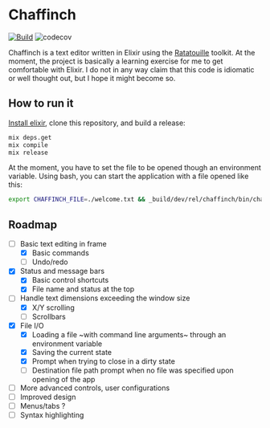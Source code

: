 # Chaffinch

[![Build](https://circleci.com/gh/a-bruhn/chaffinch.svg?style=svg&circle-token)](https://app.circleci.com/pipelines/github/a-bruhn/chaffinch?branch=master&filter=all)
![codecov](https://codecov.io/gh/a-bruhn/chaffinch/branch/master/graph/badge.svg)

Chaffinch is a text editor written in Elixir using the [Ratatouille](https://github.com/ndreynolds/ratatouille) toolkit.
At the moment, the project is basically a learning exercise for me to get comfortable with Elixir.
I do not in any way claim that this code is idiomatic or well thought out, but I hope it might become so.

## How to run it

[Install elixir](https://elixir-lang.org/install.html), clone this repository, and build a release:

```bash
mix deps.get
mix compile
mix release
```

At the moment, you have to set the file to be opened though an environment variable. Using bash, you can start the application with a file opened like this:

```bash
export CHAFFINCH_FILE=./welcome.txt && _build/dev/rel/chaffinch/bin/chaffinch start
```

## Roadmap

- [ ] Basic text editing in frame
  - [x] Basic commands
  - [ ] Undo/redo 
- [x] Status and message bars
  - [x] Basic control shortcuts
  - [x] File name and status at the top
- [ ] Handle text dimensions exceeding the window size
  - [x] X/Y scrolling
  - [ ] Scrollbars
- [x] File I/O
  - [x] Loading a file ~with command line arguments~ through an environment variable
  - [x] Saving the current state
  - [x] Prompt when trying to close in a dirty state
  - [ ] Destination file path prompt when no file was specified upon opening of the app
- [ ] More advanced controls, user configurations
- [ ] Improved design
- [ ] Menus/tabs ?
- [ ] Syntax highlighting
